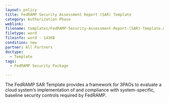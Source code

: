 ```yaml
---
layout: policy   
title: FedRAMP Security Assessment Report (SAR) Template
category: Authorization Phase
weblink:
filename: templates/FedRAMP-Security-Assessment-Report-(SAR)-Template.docx
filetype: word
fileinfo: word - 141KB
condition: new
partner: All Partners
doctype:
  - Template
tags:
  - FedRAMP Security Package

---
```

The FedRAMP SAR Template provides a framework for 3PAOs to evaluate a cloud system’s implementation of and compliance with system-specific, baseline security controls required by FedRAMP.
